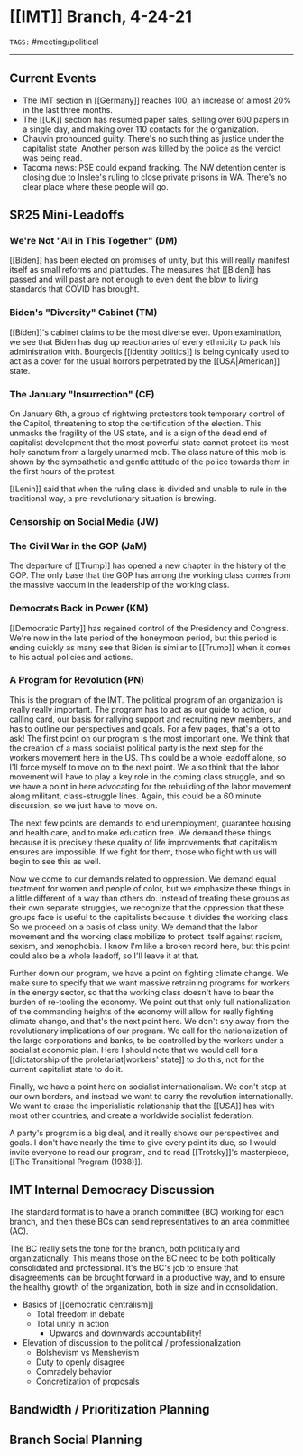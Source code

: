 # [[IMT]] Branch, 4-24-21
`TAGS:` #meeting/political 

---
## Current Events
- The IMT section in [[Germany]] reaches 100, an increase of almost 20% in the last three months.
- The [[UK]] section has resumed paper sales, selling over 600 papers in a single day, and making over 110 contacts for the organization. 
- Chauvin pronounced guilty. There's no such thing as justice under the capitalist state. Another person was killed by the police as the verdict was being read. 
- Tacoma news: PSE could expand fracking. The NW detention center is closing due to Inslee's ruling to close private prisons in WA. There's no clear place where these people will go.

## SR25 Mini-Leadoffs
### We're Not "All in This Together" (DM)
[[Biden]] has been elected on promises of unity, but this will really manifest itself as small reforms and platitudes. The measures that [[Biden]] has passed and will past are not enough to even dent the blow to living standards that COVID has brought. 

### Biden's "Diversity" Cabinet (TM)
[[Biden]]'s cabinet claims to be the most diverse ever. Upon examination, we see that Biden has dug up reactionaries of every ethnicity to pack his administration with. Bourgeois [[identity politics]] is being cynically used to act as a cover for the usual horrors perpetrated by the [[USA|American]] state. 

### The January "Insurrection" (CE)
On January 6th, a group of rightwing protestors took temporary control of the Capitol, threatening to stop the certification of the election. This unmasks the fragility of the US state, and is a sign of the dead end of capitalist development that the most powerful state cannot protect its most holy sanctum from a largely unarmed mob. The class nature of this mob is shown by the sympathetic and gentle attitude of the police towards them in the first hours of the protest.

[[Lenin]] said that when the ruling class is divided and unable to rule in the traditional way, a pre-revolutionary situation is brewing. 

### Censorship on Social Media (JW)


### The Civil War in the GOP (JaM)
The departure of [[Trump]] has opened a new chapter in the history of the GOP. The only base that the GOP has among the working class comes from the massive vaccum in the leadership of the working class.

### Democrats Back in Power (KM)
[[Democratic Party]] has regained control of the Presidency and Congress. We're now in the late period of the honeymoon period, but this period is ending quickly as many see that Biden is similar to [[Trump]] when it comes to his actual policies and actions. 

### A Program for Revolution (PN)
This is the program of the IMT. The political program of an organization is really really important. The program has to act as our guide to action, our calling card, our basis for rallying support and recruiting new members, and has to outline our perspectives and goals. For a few pages, that's a lot to ask! The first point on our program is the most important one. We think that the creation of a mass socialist political party is the next step for the workers movement here in the US. This could be a whole leadoff alone, so I'll force myself to move on to the next point. We also think that the labor movement will have to play a key role in the coming class struggle, and so we have a point in here advocating for the rebuilding of the labor movement along militant, class-struggle lines. Again, this could be a 60 minute discussion, so we just have to move on. 

The next few points are demands to end unemployment, guarantee housing and health care, and to make education free. We demand these things because it is precisely these quality of life improvements that capitalism ensures are impossible. If we fight for them, those who fight with us will begin to see this as well. 

Now we come to our demands related to oppression. We demand equal treatment for women and people of color, but we emphasize these things in a little different of a way than others do. Instead of treating these groups as their own separate struggles, we recognize that the oppression that these groups face is useful to the capitalists because it divides the working class. So we proceed on a basis of class unity. We demand that the labor movement and the working class mobilize to protect itself against racism, sexism, and xenophobia. I know I'm like a broken record here, but this point could also be a whole leadoff, so I'll leave it at that.

Further down our program, we have a point on fighting climate change. We make sure to specify that we want massive retraining programs for workers in the energy sector, so that the working class doesn't have to bear the burden of re-tooling the economy. We point out that only full nationalization of the commanding heights of the economy will allow for really fighting climate change, and that's the next point here. We don't shy away from the revolutionary implications of our program. We call for the nationalization of the large corporations and banks, to be controlled by the workers under a socialist economic plan. Here I should note that we would call for a [[dictatorship of the proletariat|workers' state]] to do this, not for the current capitalist state to do it. 

Finally, we have a point here on socialist internationalism. We don't stop at our own borders, and instead we want to carry the revolution internationally. We want to erase the imperialistic relationship that the [[USA]] has with most other countries, and create a worldwide socialist federation. 

A party's program is a big deal, and it really shows our perspectives and goals. I don't have nearly the time to give every point its due, so I would invite everyone to read our program, and to read [[Trotsky]]'s masterpiece, [[The Transitional Program (1938)]]. 

## IMT Internal Democracy Discussion
The standard format is to have a branch committee (BC) working for each branch, and then these BCs can send representatives to an area committee (AC). 

The BC really sets the tone for the branch, both politically and organizationally. This means those on the BC need to be both politically consolidated and professional. It's the BC's job to ensure that disagreements can be brought forward in a productive way, and to ensure the healthy growth of the organization, both in size and in consolidation.

- Basics of [[democratic centralism]]
	- Total freedom in debate
	- Total unity in action
		- Upwards and downwards accountability!
- Elevation of discussion to the political / professionalization
	- Bolshevism vs Menshevism
	- Duty to openly disagree
	- Comradely behavior
	- Concretization of proposals

## Bandwidth / Prioritization Planning

## Branch Social Planning

